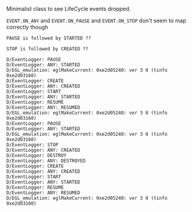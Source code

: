 Minimalist class to see LifeCycle events dropped.

`EVENT.ON_ANY` and `EVENT.ON_PAUSE` and `EVENT.ON_STOP` don't seem to map correctly though

`PAUSE is followed by STARTED ??`

`STOP is followed by CREATED ??`

```
D/EventLogger: PAUSE
D/EventLogger: ANY: STARTED
D/EGL_emulation: eglMakeCurrent: 0xe2d05240: ver 3 0 (tinfo 0xe2d03160)
D/EventLogger: CREATE
D/EventLogger: ANY: CREATED
D/EventLogger: START
D/EventLogger: ANY: STARTED
D/EventLogger: RESUME
D/EventLogger: ANY: RESUMED
D/EGL_emulation: eglMakeCurrent: 0xe2d05240: ver 3 0 (tinfo 0xe2d03160)
D/EventLogger: PAUSE
D/EventLogger: ANY: STARTED
D/EGL_emulation: eglMakeCurrent: 0xe2d05240: ver 3 0 (tinfo 0xe2d03160)
D/EventLogger: STOP
D/EventLogger: ANY: CREATED
D/EventLogger: DESTROY
D/EventLogger: ANY: DESTROYED
D/EventLogger: CREATE
D/EventLogger: ANY: CREATED
D/EventLogger: START
D/EventLogger: ANY: STARTED
D/EventLogger: RESUME
D/EventLogger: ANY: RESUMED
D/EGL_emulation: eglMakeCurrent: 0xe2d05240: ver 3 0 (tinfo 0xe2d03160)
```